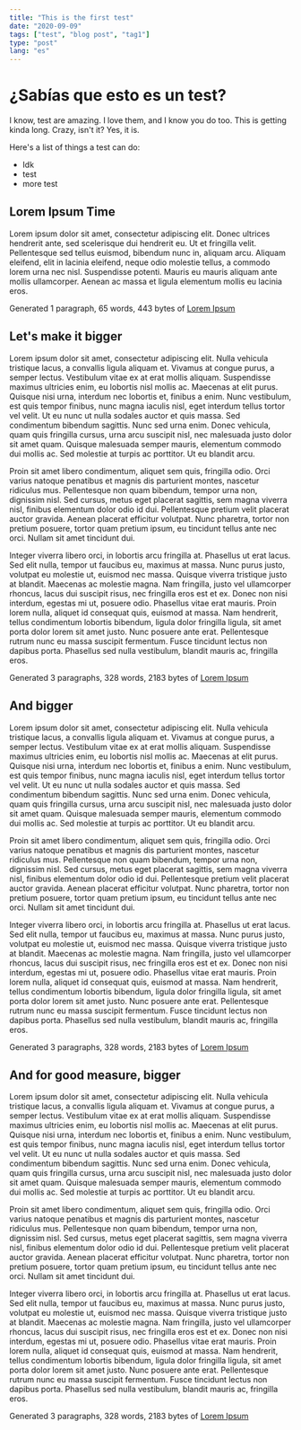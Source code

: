 ```yaml
---
title: "This is the first test"
date: "2020-09-09"
tags: ["test", "blog post", "tag1"]
type: "post"
lang: "es"
---
```


# ¿Sabías que esto es un test?

I know, test are amazing. I love them, and I know you do too.
This is getting kinda long. Crazy, isn't it?
Yes, it is.

Here's a list of things a test can do:

-   Idk
-   test
-   more test

## Lorem Ipsum Time

Lorem ipsum dolor sit amet, consectetur adipiscing elit. Donec ultrices hendrerit ante, sed scelerisque dui hendrerit eu. Ut et fringilla velit. Pellentesque sed tellus euismod, bibendum nunc in, aliquam arcu. Aliquam eleifend, elit in lacinia eleifend, neque odio molestie tellus, a commodo lorem urna nec nisl. Suspendisse potenti. Mauris eu mauris aliquam ante mollis ullamcorper. Aenean ac massa et ligula elementum mollis eu lacinia eros.

Generated 1 paragraph, 65 words, 443 bytes of [Lorem Ipsum](https://www.lipsum.com/)

## Let's make it bigger

Lorem ipsum dolor sit amet, consectetur adipiscing elit. Nulla vehicula tristique lacus, a convallis ligula aliquam et. Vivamus at congue purus, a semper lectus. Vestibulum vitae ex at erat mollis aliquam. Suspendisse maximus ultricies enim, eu lobortis nisl mollis ac. Maecenas at elit purus. Quisque nisi urna, interdum nec lobortis et, finibus a enim. Nunc vestibulum, est quis tempor finibus, nunc magna iaculis nisl, eget interdum tellus tortor vel velit. Ut eu nunc ut nulla sodales auctor et quis massa. Sed condimentum bibendum sagittis. Nunc sed urna enim. Donec vehicula, quam quis fringilla cursus, urna arcu suscipit nisl, nec malesuada justo dolor sit amet quam. Quisque malesuada semper mauris, elementum commodo dui mollis ac. Sed molestie at turpis ac porttitor. Ut eu blandit arcu.

Proin sit amet libero condimentum, aliquet sem quis, fringilla odio. Orci varius natoque penatibus et magnis dis parturient montes, nascetur ridiculus mus. Pellentesque non quam bibendum, tempor urna non, dignissim nisl. Sed cursus, metus eget placerat sagittis, sem magna viverra nisl, finibus elementum dolor odio id dui. Pellentesque pretium velit placerat auctor gravida. Aenean placerat efficitur volutpat. Nunc pharetra, tortor non pretium posuere, tortor quam pretium ipsum, eu tincidunt tellus ante nec orci. Nullam sit amet tincidunt dui.

Integer viverra libero orci, in lobortis arcu fringilla at. Phasellus ut erat lacus. Sed elit nulla, tempor ut faucibus eu, maximus at massa. Nunc purus justo, volutpat eu molestie ut, euismod nec massa. Quisque viverra tristique justo at blandit. Maecenas ac molestie magna. Nam fringilla, justo vel ullamcorper rhoncus, lacus dui suscipit risus, nec fringilla eros est et ex. Donec non nisi interdum, egestas mi ut, posuere odio. Phasellus vitae erat mauris. Proin lorem nulla, aliquet id consequat quis, euismod at massa. Nam hendrerit, tellus condimentum lobortis bibendum, ligula dolor fringilla ligula, sit amet porta dolor lorem sit amet justo. Nunc posuere ante erat. Pellentesque rutrum nunc eu massa suscipit fermentum. Fusce tincidunt lectus non dapibus porta. Phasellus sed nulla vestibulum, blandit mauris ac, fringilla eros.

Generated 3 paragraphs, 328 words, 2183 bytes of [Lorem Ipsum](https://www.lipsum.com/)

## And bigger

Lorem ipsum dolor sit amet, consectetur adipiscing elit. Nulla vehicula tristique lacus, a convallis ligula aliquam et. Vivamus at congue purus, a semper lectus. Vestibulum vitae ex at erat mollis aliquam. Suspendisse maximus ultricies enim, eu lobortis nisl mollis ac. Maecenas at elit purus. Quisque nisi urna, interdum nec lobortis et, finibus a enim. Nunc vestibulum, est quis tempor finibus, nunc magna iaculis nisl, eget interdum tellus tortor vel velit. Ut eu nunc ut nulla sodales auctor et quis massa. Sed condimentum bibendum sagittis. Nunc sed urna enim. Donec vehicula, quam quis fringilla cursus, urna arcu suscipit nisl, nec malesuada justo dolor sit amet quam. Quisque malesuada semper mauris, elementum commodo dui mollis ac. Sed molestie at turpis ac porttitor. Ut eu blandit arcu.

Proin sit amet libero condimentum, aliquet sem quis, fringilla odio. Orci varius natoque penatibus et magnis dis parturient montes, nascetur ridiculus mus. Pellentesque non quam bibendum, tempor urna non, dignissim nisl. Sed cursus, metus eget placerat sagittis, sem magna viverra nisl, finibus elementum dolor odio id dui. Pellentesque pretium velit placerat auctor gravida. Aenean placerat efficitur volutpat. Nunc pharetra, tortor non pretium posuere, tortor quam pretium ipsum, eu tincidunt tellus ante nec orci. Nullam sit amet tincidunt dui.

Integer viverra libero orci, in lobortis arcu fringilla at. Phasellus ut erat lacus. Sed elit nulla, tempor ut faucibus eu, maximus at massa. Nunc purus justo, volutpat eu molestie ut, euismod nec massa. Quisque viverra tristique justo at blandit. Maecenas ac molestie magna. Nam fringilla, justo vel ullamcorper rhoncus, lacus dui suscipit risus, nec fringilla eros est et ex. Donec non nisi interdum, egestas mi ut, posuere odio. Phasellus vitae erat mauris. Proin lorem nulla, aliquet id consequat quis, euismod at massa. Nam hendrerit, tellus condimentum lobortis bibendum, ligula dolor fringilla ligula, sit amet porta dolor lorem sit amet justo. Nunc posuere ante erat. Pellentesque rutrum nunc eu massa suscipit fermentum. Fusce tincidunt lectus non dapibus porta. Phasellus sed nulla vestibulum, blandit mauris ac, fringilla eros.

Generated 3 paragraphs, 328 words, 2183 bytes of [Lorem Ipsum](https://www.lipsum.com/)

## And for good measure, bigger

Lorem ipsum dolor sit amet, consectetur adipiscing elit. Nulla vehicula tristique lacus, a convallis ligula aliquam et. Vivamus at congue purus, a semper lectus. Vestibulum vitae ex at erat mollis aliquam. Suspendisse maximus ultricies enim, eu lobortis nisl mollis ac. Maecenas at elit purus. Quisque nisi urna, interdum nec lobortis et, finibus a enim. Nunc vestibulum, est quis tempor finibus, nunc magna iaculis nisl, eget interdum tellus tortor vel velit. Ut eu nunc ut nulla sodales auctor et quis massa. Sed condimentum bibendum sagittis. Nunc sed urna enim. Donec vehicula, quam quis fringilla cursus, urna arcu suscipit nisl, nec malesuada justo dolor sit amet quam. Quisque malesuada semper mauris, elementum commodo dui mollis ac. Sed molestie at turpis ac porttitor. Ut eu blandit arcu.

Proin sit amet libero condimentum, aliquet sem quis, fringilla odio. Orci varius natoque penatibus et magnis dis parturient montes, nascetur ridiculus mus. Pellentesque non quam bibendum, tempor urna non, dignissim nisl. Sed cursus, metus eget placerat sagittis, sem magna viverra nisl, finibus elementum dolor odio id dui. Pellentesque pretium velit placerat auctor gravida. Aenean placerat efficitur volutpat. Nunc pharetra, tortor non pretium posuere, tortor quam pretium ipsum, eu tincidunt tellus ante nec orci. Nullam sit amet tincidunt dui.

Integer viverra libero orci, in lobortis arcu fringilla at. Phasellus ut erat lacus. Sed elit nulla, tempor ut faucibus eu, maximus at massa. Nunc purus justo, volutpat eu molestie ut, euismod nec massa. Quisque viverra tristique justo at blandit. Maecenas ac molestie magna. Nam fringilla, justo vel ullamcorper rhoncus, lacus dui suscipit risus, nec fringilla eros est et ex. Donec non nisi interdum, egestas mi ut, posuere odio. Phasellus vitae erat mauris. Proin lorem nulla, aliquet id consequat quis, euismod at massa. Nam hendrerit, tellus condimentum lobortis bibendum, ligula dolor fringilla ligula, sit amet porta dolor lorem sit amet justo. Nunc posuere ante erat. Pellentesque rutrum nunc eu massa suscipit fermentum. Fusce tincidunt lectus non dapibus porta. Phasellus sed nulla vestibulum, blandit mauris ac, fringilla eros.

Generated 3 paragraphs, 328 words, 2183 bytes of [Lorem Ipsum](https://www.lipsum.com/)
